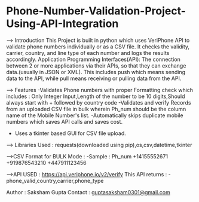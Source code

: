 # Phone-Number-Validation-Project-Using-API-Integration
--> Introduction
This Project is built in python which uses VeriPhone API to validate phone numbers individually or as a CSV file. It checks the validity, carrier, country, and line type of each number and logs the results accordingly.
Application Programming Interfaces(API): The connection between 2 or more applications via their APIs, so that they can exchange data.(usually in JSON or XML). This includes push which means sending data to the API, while pull means receiving or pulling data from the API.

--> Features 
-Validates Phone numbers with proper Formatting check which includes : Only Integer Input,Length of the number to be 10 digits,Should always start with + followed by country code
-Validates and verify Records from an uploaded CSV file in bulk wherein Ph_num should be the column name of the Mobile Number's list.
-Automatically skips duplicate mobile numbers which saves API calls and saves cost.
- Uses a tkinter based GUI for CSV file upload.

--> Libraries Used : requests(downloaded using pip),os,csv,datetime,tkinter

-->CSV Format for BULK Mode : 
-Sample :  Ph_num
          +14155552671
          +919876543210
          +447911123456

-->API USED : https://api.veriphone.io/v2/verify
This API returns : -phone_valid,country,carrier,phone_type


Author : Saksham Gupta 
Contact : guptasaksham0301@gmail.com










  
